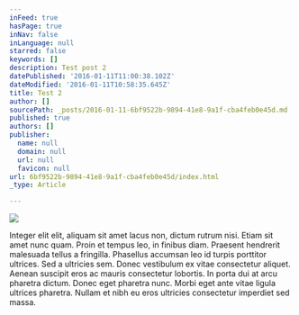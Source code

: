 ```yaml
---
inFeed: true
hasPage: true
inNav: false
inLanguage: null
starred: false
keywords: []
description: Test post 2
datePublished: '2016-01-11T11:00:38.102Z'
dateModified: '2016-01-11T10:58:35.645Z'
title: Test 2
author: []
sourcePath: _posts/2016-01-11-6bf9522b-9894-41e8-9a1f-cba4feb0e45d.md
published: true
authors: []
publisher:
  name: null
  domain: null
  url: null
  favicon: null
url: 6bf9522b-9894-41e8-9a1f-cba4feb0e45d/index.html
_type: Article

---
```

![](https://the-grid-user-content.s3-us-west-2.amazonaws.com/b8fcb5da-06eb-40ce-8a73-68e415f935d9.jpg)

Integer elit elit, aliquam sit amet lacus non, dictum rutrum nisi. Etiam sit amet nunc quam. Proin et tempus leo, in finibus diam. Praesent hendrerit malesuada tellus a fringilla. Phasellus accumsan leo id turpis porttitor ultrices. Sed a ultricies sem. Donec vestibulum ex vitae consectetur aliquet. Aenean suscipit eros ac mauris consectetur lobortis. In porta dui at arcu pharetra dictum. Donec eget pharetra nunc. Morbi eget ante vitae ligula ultrices pharetra. Nullam et nibh eu eros ultricies consectetur imperdiet sed massa.